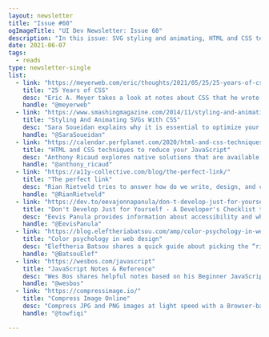 ```yaml
---
layout: newsletter
title: "Issue #60"
ogImageTitle: "UI Dev Newsletter: Issue 60"
description: "In this issue: SVG styling and animating, HTML and CSS techniques to reduce your JavaScript, Wes Bos' JavaScript notes, and more."
date: 2021-06-07
tags:
  - reads
type: newsletter-single
list:
  - link: "https://meyerweb.com/eric/thoughts/2021/05/25/25-years-of-css/"
    title: "25 Years of CSS"
    desc: "Eric A. Meyer takes a look at notes about CSS that he wrote 25 years ago while attending the WWW5 conference."
    handle: "@meyerweb"
  - link: "https://www.smashingmagazine.com/2014/11/styling-and-animating-svgs-with-css/"
    title: "Styling And Animating SVGs With CSS"
    desc: "Sara Soueidan explains why it is essential to optimize your SVGs, why put in the effort to make them accessible, and how to style and animate them with CSS."
    handle: "@SaraSoueidan"
  - link: "https://calendar.perfplanet.com/2020/html-and-css-techniques-to-reduce-your-javascript/"
    title: "HTML and CSS techniques to reduce your JavaScript"
    desc: "Anthony Ricaud explores native solutions that are available to most of your users and don’t require JavaScript."
    handle: "@anthony_ricaud"
  - link: "https://a11y-collective.com/blog/the-perfect-link/"
    title: "The perfect link"
    desc: "Rian Rietveld tries to answer how do we write, design, and code a link that works for everyone on every device."
    handle: "@RianRietveld"
  - link: "https://dev.to/eevajonnapanula/don-t-develop-just-for-yourself-a-developer-s-checklist-to-accessibility-545k"
    title: "Don't Develop Just for Yourself - A Developer's Checklist to Accessibility"
    desc: "Eevis Panula provides information about accessibility and what things to check manually after automated testing."
    handle: "@EevisPanula"
  - link: "https://blog.eleftheriabatsou.com/amp/color-psychology-in-web-design"
    title: "Color psychology in web design"
    desc: "Eleftheria Batsou shares a quick guide about picking the “right” color for the web-based on psychology."
    handle: "@BatsouElef"
  - link: "https://wesbos.com/javascript"
    title: "JavaScript Notes & Reference"
    desc: "Wes Bos shares helpful notes based on his Beginner JavaScript Video Course."
    handle: "@wesbos"
  - link: "https://compressimage.io/"
    title: "Compress Image Online"
    desc: "Compress JPG and PNG images at light speed with a Browser-based Image compressor. Private, Works Offline, No Limits, 0 carbon emission."
    handle: "@towfiqi"

---
```

